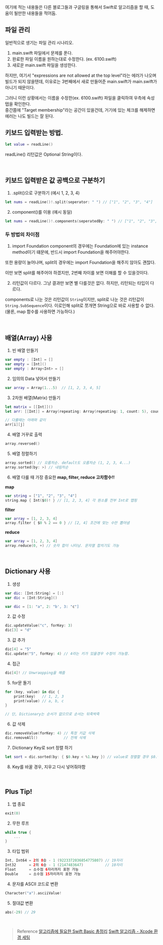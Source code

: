 여기에 적는 내용들은 다른 블로그들과 구글링을 통해서 Swift로 알고리즘을 할 때, 도움이 될만한 내용들을 적어둠.

## 파일 관리

일반적으로 생기는 파일 관리 시나리오.
1. main.swift 파일에서 문제를 푼다.
2. 완료한 파일 이름을 원하는대로 수정한다. (ex. 6100.swift)
3. 새로운 main.swift 파일을 생성한다.

하지만, 여기서 "expressions are not allowed at the top level"라는 에러가 나오며 빌드가 되지 않을텐데,
이유로는 3번째에서 새로 만들어준 main.swift가 main.swift가 아니기 때문이다.

그러니 이런 상황에서는 이름을 수정한(ex. 6100.swift) 파일을 클릭하여 우측에 속성 탭을 확인한다.<br>
중간쯤에 "Target membership"라는 공간이 있을건데, 거기에 있는 체크를 해제하면 에러는 나도 빌드는 잘 된다.

## 키보드 입력받는 방법.
```swift
let value = readLine()
```

readLine() 리턴값은 Optional String이다.

<br>

## 키보드 입력받은 값 공백으로 구분하기

1. .split()으로 구분하기 (예시 1, 2, 3, 4)
```swift
let nums = readLine()!.split(seperator: " ") // ["1", "2", "3", "4"]
```

2. component()를 이용 (예시 동일)
```swift
let nums = readLine()!.components(seperatedBy: " ") // ["1", "2", "3", "4"]
```

### 두 방법의 차이점
1. import Foundation
component의 경우에는 Foundation에 있는 instance method이기 떄문에, 반드시 import Foundation을 해주어야한다.

또한 용량이 늘어나며, split의 경우에는 import Foundation을 해주지 않아도 괜찮다.

이만 보면 split를 해주어야 하겠지만, 2번째 차이를 보면 이해를 할 수 있을것이다.

2. 리턴값이 다르다.
그냥 결과만 보면 별 다를것은 없다. 하지만, 리턴되는 타입이 다르다.

components로 나눈 것은 리턴값이 `String`이지만, split로 나눈 것은 리턴값이 `String.SubSequence`이다. 이로인해 split로 쪼개면 String으로 바로 사용할 수 없다. (물론, map 함수를 사용하면 가능하다.)


<br>

## 배열(Array) 사용

1. 빈 배열 만들기
```swift
var empty : [Int] = []
var empty = [Int]()
var empty : Array<Int> = []
```

2. 임의의 Data 넣어서 만들기
```swift
var array = Array(1...5)  // [1, 2, 3, 4, 5]
```

3. 2차원 배열(Matrix) 만들기
```swift
let matrix = [[Int]]()
let arr: [[Int]] = Array(repeating: Array(repeating: 1, count: 5), count: 3) // 안쪽 count가 행, 바깥 count가 열

// 다룰때는 아래와 같이
arr[i][j]
```

4. 배열 거꾸로 출력
```swift
array.reversed()
```

5. 배열 정렬하기
```swift
array.sorted() // 오름차순. default도 오름차순 (1, 2, 3, 4...)
array.sorted(by: >) // 내림차순
```

6. 배열 다룰 때 가장 중요한 **map, filter, reduce 고차함수!!**

**map**
```swift
var string = ["1", "2", "3", "4"]
string.map { Int($0)! } // [1, 2, 3, 4] 각 원소를 전부 Int로 맵핑
```

**filter**
```swift
var array = [1, 2, 3, 4]
array.filter { $0 % 2 == 0 } // [2, 4] 조건에 맞는 수만 뽑아냄
```

**reduce**
```swift
var array = [1, 2, 3, 4]
array.reduce(0, +) // 숫자 합이 나타남. 문자열 합치기도 가능
```

<br>

## Dictionary 사용

1. 생성
```swift
var dic: [Int:String] = [:]
var dic = [Int:String]()

var dic = [1: "a", 2: "b', 3: "c"]
```

2. 값 수정
```swift
dic.updateValue("c", forKey: 3)
dic[3] = "d"
```

3. 값 추가
```swift
dic[4] = "5"
dic.update("5", forKey: 4) // 4라는 키가 있을경우 수정이 가능함.
```

4. 접근
```swift
dic[4]! // Unwraopping을 해줌
```

5. for문 돌기
```swift
for (key, value) in dic {
    print(key)   // 1, 2, 3
    print(value) // a, b, c 
}

// 단, Dictionary는 순서가 없으므로 순서는 뒤죽박죽
```

6. 값 삭제
```swift
dic.removeValue(forKey: 4) // 특정 키값 삭제
dic.removeAll()            // 전체 삭제
```

7. Dictionary Key로 sort 정렬 하기
```swift
let sort = dic.sorted(by: { $0.key < %1.key }) // value로 정렬할 경우 $0.value
```

8. Key를 바꿀 경우, 지우고 다시 넣어줘야함

<br>

## Plus Tip!


1. 앱 종료
```swift
exit(0)
```

2. 무한 루프
```swift
while true {
    ...
}
```

3. 타입 범위
```swift
Int, Int64 = 2의 8승 - 1 (9223372036854775807) // 19자리
Int32      = 2의 6승 - 1 (2147483647)          // 10자리
Float      = 소수점 6자리까지 표현 가능
Double     = 소수점 15자리까지 표현 가능
```

4. 문자를 ASCII 코드로 변환
```swift
Character("a").asciiValue!
```

5. 절대값 변환
```swift
abs(-29) // 29
```






<br>

<!-- 블로그에는 작성 X -->
> Reference 
> [알고리즘에 필요한 Swift Basic 총정리](https://twih1203.medium.com/swift-%EC%95%8C%EA%B3%A0%EB%A6%AC%EC%A6%98%EC%97%90-%ED%95%84%EC%9A%94%ED%95%9C-swift-basic-%EC%B4%9D%EC%A0%95%EB%A6%AC-d86453bbeaa5)
> [Swift 알고리즘 - Xcode 환경 세팅](https://jeong9216.tistory.com/54)